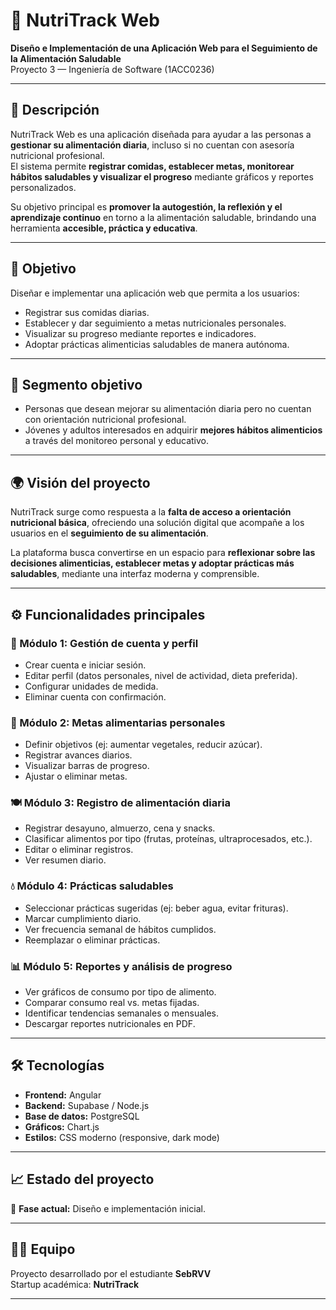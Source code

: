 # 🌱 NutriTrack Web

**Diseño e Implementación de una Aplicación Web para el Seguimiento de la Alimentación Saludable**  
Proyecto 3 — Ingeniería de Software (1ACC0236)

---

## 📌 Descripción

NutriTrack Web es una aplicación diseñada para ayudar a las personas a **gestionar su alimentación diaria**, incluso si no cuentan con asesoría nutricional profesional.  
El sistema permite **registrar comidas, establecer metas, monitorear hábitos saludables y visualizar el progreso** mediante gráficos y reportes personalizados.

Su objetivo principal es **promover la autogestión, la reflexión y el aprendizaje continuo** en torno a la alimentación saludable, brindando una herramienta **accesible, práctica y educativa**.

---

## 🎯 Objetivo

Diseñar e implementar una aplicación web que permita a los usuarios:

- Registrar sus comidas diarias.
- Establecer y dar seguimiento a metas nutricionales personales.
- Visualizar su progreso mediante reportes e indicadores.
- Adoptar prácticas alimenticias saludables de manera autónoma.

---

## 👥 Segmento objetivo

- Personas que desean mejorar su alimentación diaria pero no cuentan con orientación nutricional profesional.
- Jóvenes y adultos interesados en adquirir **mejores hábitos alimenticios** a través del monitoreo personal y educativo.

---

## 🌍 Visión del proyecto

NutriTrack surge como respuesta a la **falta de acceso a orientación nutricional básica**, ofreciendo una solución digital que acompañe a los usuarios en el **seguimiento de su alimentación**.

La plataforma busca convertirse en un espacio para **reflexionar sobre las decisiones alimenticias, establecer metas y adoptar prácticas más saludables**, mediante una interfaz moderna y comprensible.

---

## ⚙️ Funcionalidades principales

### 🔐 Módulo 1: Gestión de cuenta y perfil
- Crear cuenta e iniciar sesión.
- Editar perfil (datos personales, nivel de actividad, dieta preferida).
- Configurar unidades de medida.
- Eliminar cuenta con confirmación.

### 🎯 Módulo 2: Metas alimentarias personales
- Definir objetivos (ej: aumentar vegetales, reducir azúcar).
- Registrar avances diarios.
- Visualizar barras de progreso.
- Ajustar o eliminar metas.

### 🍽️ Módulo 3: Registro de alimentación diaria
- Registrar desayuno, almuerzo, cena y snacks.
- Clasificar alimentos por tipo (frutas, proteínas, ultraprocesados, etc.).
- Editar o eliminar registros.
- Ver resumen diario.

### 💧 Módulo 4: Prácticas saludables
- Seleccionar prácticas sugeridas (ej: beber agua, evitar frituras).
- Marcar cumplimiento diario.
- Ver frecuencia semanal de hábitos cumplidos.
- Reemplazar o eliminar prácticas.

### 📊 Módulo 5: Reportes y análisis de progreso
- Ver gráficos de consumo por tipo de alimento.
- Comparar consumo real vs. metas fijadas.
- Identificar tendencias semanales o mensuales.
- Descargar reportes nutricionales en PDF.

---

## 🛠️ Tecnologías

- **Frontend:** Angular
- **Backend:** Supabase / Node.js
- **Base de datos:** PostgreSQL
- **Gráficos:** Chart.js
- **Estilos:** CSS moderno (responsive, dark mode)

---

## 📈 Estado del proyecto

🔹 **Fase actual:** Diseño e implementación inicial.

---

## 👨‍💻 Equipo

Proyecto desarrollado por el estudiante **SebRVV**  
Startup académica: **NutriTrack**

---
